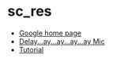 # sc_res

* [Google home page](https://google.com)
* [Delay...ay...ay...ay...ay Mic](https://aarongervais.com/blog/delay-ay-ay-ay-ay-patch/)
* [Tutorial](https://composerprogrammer.com/teaching/supercollider/sctutorial/tutorial.html)
